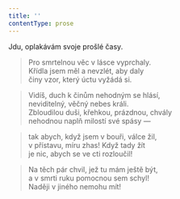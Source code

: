 ```yaml
---
title: ''
contentType: prose
---
```


Jdu, oplakávám svoje prošlé časy.

> Pro smrtelnou věc v lásce vyprchaly.  
> Křídla jsem měl a nevzlét, aby daly  
> činy vzor, který úctu vyžádá si.

> Vidíš, duch k činům nehodným se hlásí,  
> neviditelný, věčný nebes králi.  
> Zbloudilou duši, křehkou, prázdnou, chvály  
> nehodnou naplň milostí své spásy —

> tak abych, když jsem v bouři, válce žil,  
> v přístavu, míru zhas! Když tady žít  
> je nic, abych se ve cti rozloučil!

> Na těch pár chvil, jež tu mám ještě být,  
> a v smrti ruku pomocnou sem schyl!  
> Naději v jiného nemohu mít!
